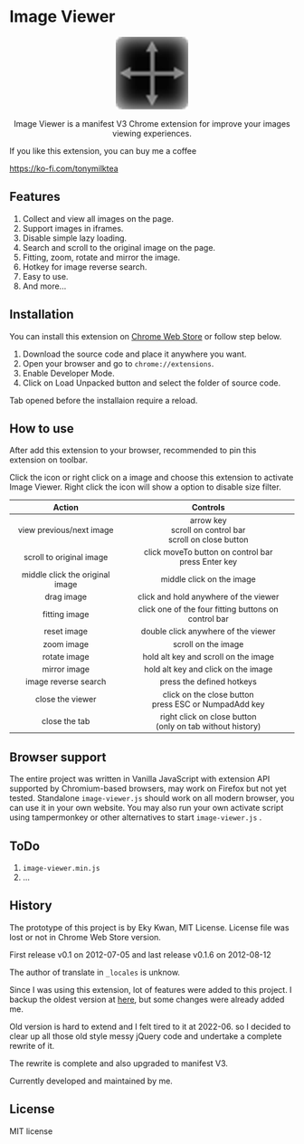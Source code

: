 # Image Viewer

<p align="center"><img src="icon/icon128.png"></p>
<p align="center">Image Viewer is a manifest V3 Chrome extension for improve your images viewing experiences.</p>

If you like this extension, you can buy me a coffee

https://ko-fi.com/tonymilktea
## Features

1. Collect and view all images on the page.
2. Support images in iframes.
3. Disable simple lazy loading.
4. Search and scroll to the original image on the page.
5. Fitting, zoom, rotate and mirror the image.
6. Hotkey for image reverse search. 
7. Easy to use.
8. And more...

## Installation

You can install this extension on <a href="https://chrome.google.com/webstore/detail/image-viewer/ghdcoodfcolpdebbdhbgkbodbjololfl">Chrome Web Store</a> or follow step below.

1. Download the source code and place it anywhere you want.
2. Open your browser and go to `chrome://extensions`.
3. Enable Developer Mode.
4. Click on Load Unpacked button and select the folder of source code.

Tab opened before the installaion require a reload.

## How to use

After add this extension to your browser, recommended to pin this extension on toolbar.

Click the icon or right click on a image and choose this extension to activate Image Viewer. Right click the icon will show a option to disable size filter.

|             Action              |                           Controls                           |
| :-----------------------------: | :----------------------------------------------------------: |
|    view previous/next image     | arrow key<br>scroll on control bar<br>scroll on close button |
|    scroll to original image     |    click moveTo button on control bar<br>press Enter key     |
| middle click the original image |                  middle click on the image                   |
|           drag image            |            click and hold anywhere of the viewer             |
|          fitting image          |     click one of the four fitting buttons on control bar     |
|           reset image           |             double click anywhere of the viewer              |
|           zoom image            |                     scroll on the image                      |
|          rotate image           |             hold alt key and scroll on the image             |
|          mirror image           |             hold alt key and click on the image              |
|      image reverse search       |                  press the defined hotkeys                   |
|        close the viewer         |   click on the close button<br>press ESC or NumpadAdd key    |
|          close the tab          | right click on close button<br>(only on tab without history) |

## Browser support

The entire project was written in Vanilla JavaScript with extension API supported by Chromium-based browsers, may work on Firefox but not yet tested. Standalone `image-viewer.js` should work on all modern browser, you can use it in your own website. You may also run your own activate script using tampermonkey or other alternatives to start `image-viewer.js` .

## ToDo

1. `image-viewer.min.js`
2. ...

## History

The prototype of this project is by Eky Kwan, MIT License. License file was lost or not in Chrome Web Store version.

First release v0.1 on 2012-07-05 and last release v0.1.6 on 2012-08-12

The author of translate in `_locales` is unknow.

Since I was using this extension, lot of features were added to this project. I backup the oldest version at <a href="https://github.com/hospotho/Image-Viewer-backup">here</a>, but some changes were already added me.

Old version is hard to extend and I felt tired to it at 2022-06. so I decided to clear up all those old style messy jQuery code and undertake a complete rewrite of it.

The rewrite is complete and also upgraded to manifest V3.

Currently developed and maintained by me.

## License

MIT license